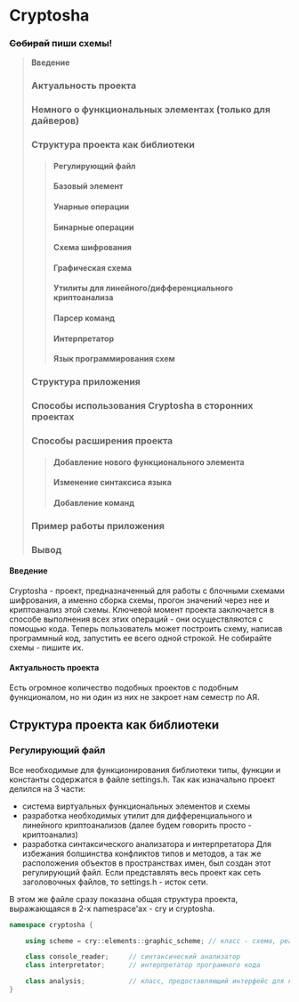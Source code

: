 # Cryptosha

### ~~Собирай~~ пиши схемы!



> **Введение**
> ### Актуальность проекта
> ### Немного о функциональных элементах (только для дайверов)
> ### Структура проекта как библиотеки
> > #### Регулирующий файл
> > #### Базовый элемент
> > #### Унарные операции
> > #### Бинарные операции
> > #### Схема шифрования
> > #### Графическая схема
> > #### Утилиты для линейного/дифференциального криптоанализа
> > #### Парсер команд
> > #### Интерпретатор
> > #### Язык программирования схем
>
> ### Структура приложения
> ### Способы использования Cryptosha в сторонних проектах
> ### Способы расширения проекта
> > #### Добавление нового функционального элемента
> > #### Изменение синтаксиса языка
> > #### Добавление команд
> ### Пример работы приложения 
> ### Вывод 



#### Введение 
Cryptosha - проект, предназначенный для работы с блочными схемами шифрования, а именно сборка схемы, прогон значений через нее и криптоанализ этой схемы. 
Ключевой момент проекта заключается в способе выполнения всех этих операций - они осуществляются с помощью кода. Теперь пользователь может построить схему, 
написав программный код, запустить ее всего одной строкой. Не собирайте схемы - пишите их. 

#### Актуальность проекта 
Есть огромное количество подобных проектов с подобным функционалом, но ни один из них не закроет нам семестр по АЯ.

## Структура проекта как библиотеки
### Регулирующий файл

Все необходимые для функционирования библиотеки типы, функции и константы содержатся в файле settings.h. Так как изначально проект делился на 3 части:
- система виртуальных функциональных элементов и схемы
- разработка необходимых утилит для дифференциального и линейного криптоанализов (далее будем говорить просто - криптоанализ)
- разработка синтаксического анализатора и интерпретатора 
Для избежания болшинства конфликтов типов и методов, а так же расположения объектов в пространствах имен, был создан этот регулирующий файл. Если представлять весь проект как сеть заголовочных файлов, то settings.h - исток сети.

В этом же файле сразу показана общая структура проекта, выражающаяся в 2-х namespace'ах - cry и cryptosha.
```c++
namespace cryptosha {

	using scheme = cry::elements::graphic_scheme; // класс - схема, реализующая блочный шифр

	class console_reader;     // синтаксический анализатор
	class interpretator;      // интерпретатор програмного кода

	class analysis;           // класс, предоставляющий интерфейс для криптоанализа
}
```

